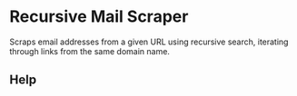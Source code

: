 # Recursive Mail Scraper

Scraps email addresses from a given URL using recursive search, iterating through links from the same domain name.

## Help

